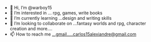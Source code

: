 - 👋 Hi, I’m @warboy15
- 👀 I’m interested in ... rpg, games, write books
- 🌱 I’m currently learning ...design and writing skills
- 💞️ I’m looking to collaborate on ...fantasy worlds and rpg, character creation and more....
- 📫 How to reach me ...gmail.....carlos15alexiandre@gmail.com

<!---
warboy15/warboy15 is a ✨ special ✨ repository because its `README.md` (this file) appears on your GitHub profile.
You can click the Preview link to take a look at your changes.
--->
